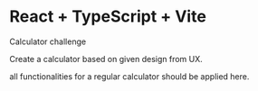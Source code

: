 # React + TypeScript + Vite

Calculator challenge

Create a calculator based on given design from UX.

all functionalities for a regular calculator should be applied here.

